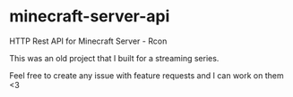 # minecraft-server-api
HTTP Rest API for Minecraft Server - Rcon

This was an old project that I built for a streaming series.

Feel free to create any issue with feature requests and I can work on them <3
